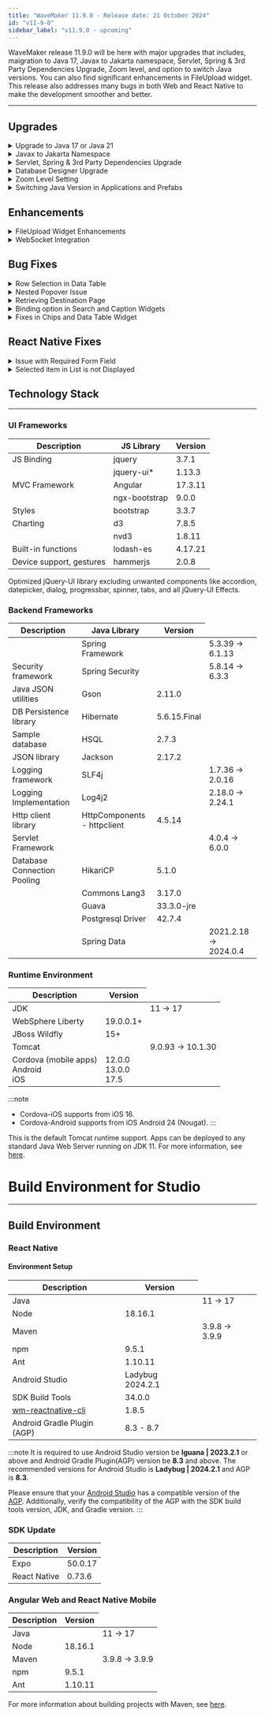 ```yaml
---
title: "WaveMaker 11.9.0 - Release date: 21 October 2024"
id: "v11-9-0"
sidebar_label: "v11.9.0 - upcoming"
---
```



WaveMaker release 11.9.0 will be here with major upgrades that includes, maigration to Java 17, Javax to Jakarta namespace, Servlet, Spring & 3rd Party Dependencies Upgrade, Zoom level, and option to switch Java versions. You can also find significant enhancements in FileUpload widget. This release also addresses many bugs in both Web and React Native to make the development smoother and better.

---

## Upgrades

<details> <summary>Upgrade to Java 17 or Java 21</summary>

With the deprecation of Java 11 Long Term Support (LTS), introducing support for compilation on Java 17 or Java 21 based on requirement. Previously with 11.7.4, applications could run on either Java 17 or Java 21 but could be compiled only on Java 11. This upgrade would allow users to compile the applications on 17 or 21. Refer to Java [Upgrade: 17 or 21](/learn/blog/2024/08/29/java-17-and-21-upgrade/).

</details>

<details> <summary>Javax to Jakarta Namespace</summary>

The transition from the Javax to Jakarta namespace is a major change in the Java ecosystem, affecting not only Java EE servers but also libraries like Spring and Hibernate. This shift requires all libraries in the Javax namespace to be renamed to Jakarta, requiring applications and dependencies to update accordingly.

**Impact on WaveMaker Apps**:

Currently, WaveMaker apps rely on Servlet 4, which uses the Javax namespace. Starting with WaveMaker's 11.9 release, these apps will be upgraded to Servlet 6 (Jakarta EE), making the switch from Javax to Jakarta. This change requires both applications and their dependencies to migrate. To understand more, see [From javax to jakarta namespace](/learn/blog/2024/09/24/javax-to-jakarta/).

</details>

<details> <summary>Servlet, Spring & 3rd Party Dependencies Upgrade</summary>

Along with the Java Servlet upgrade from 4.x to 6.x, we are upgrading our Spring framework from 5.x to 6.1.13 as Spring 5 has reached its end of life. With latest updates, Spring 6 is redesigned to support Jakarta EE. 

Additionally the third party libraries dependent on Javax might break and may need upgrade. To know more details about this upgrade, see [Upgrading to Spring 6](/learn/blog/2024/10/01/spring6-upgrade/).

</details>

<details><summary>Database Designer Upgrade</summary>

While importing a database, user can view the database table details like Primary, Foreign, and Unique identifier key information along with its connections with other database tables, in the **Design** tab. With this release, user can find some major enhancements listed below in the Design section.

- Now the user can select the database table to view the details instead of displaying the complete database structure.

![DB Designer Single Table](/learn/assets/db-designer-single-table.png)

- User can click the **Connector** icon to view all the incoming and outgoing connection details with other database tables.

![DB Designer Table Connector](/learn/assets/db-designer-table-connector.png)

- The database tables in the Design tab are available in read only mode.

- The number of Primary, Foreign, Unique identifier keys, and columns are displayed on top of each table.

![DB Designer Keys Details](/learn/assets/db-designer-keys-details.png)

These enhancements would make database search easy and clear with only the necessary information displayed on the screen.

</details>

<details><summary>Zoom Level Setting</summary>

Currently, Users can choose between two layouts of the canvas to view any application, Fit to screen and Laptop with MDPI Screen.

**Fit to Screen**: This option sets the entire application screen fits within the available display area without requiring any scrolling or resizing. It automatically adjusts the content to match the screen's resolution or aspect ratio for optimal visibility.

**Laptop with MDPI Screen**: This layout displays the application screen at MDPI resolution, which may be higher than user's current screen resolution, providing a more realistic view of the actual app resolution.

With the current feature, it was observed that the screen content were displayed diferently in canvas and preview modes, compromising the What You See Is What You Get (WYSIWYG) principle.

Canvas:

![Zoom Settings Canvas Before](/learn/assets/zoom-setting-canvas-before.png)

Preview:

![Zoom Settings Preview Before](/learn/assets/zoom-setting-preview-before.png)

In this release, Zoom level is introduced that replaces these layout options. User can now set the Zoom level and maintain the same visibility in canvas and preview modes. By default the Zoom level is set to 85%. The maximum zoom-in and zoom-out levels are 120% and 50% respectively. To know more, see [Zoom Level Setting](/learn/blog/2024/10/11/introducing-zoom-level).

Canvas:

![Zoom Settings Canvas After](/learn/assets/zoom-setting-canvas-after.png)

Preview:

![Zoom Settings Preview After](/learn/assets/zoom-setting-preview-after.png)

</details>

<details> <summary>Switching Java Version in Applications and Prefabs</summary>

Introduced a new field named **Java Version** in the Genaral setting screen. User can now switch the Java versions between 17 and 21 based on the requirement. This allows to choose the Java version for the development.

![Switching Java Version](/learn/assets/java-version-switch.png)

</details>

## Enhancements

<details> <summary>FileUpload Widget Enhancements</summary>

Introduced two new events in the FileUpload widget, On Delete and On Before Delete. These events provide greater control over the file deletion process, allowing for customization and confirmation prompts.

- **On Before Delete**: It triggers upon clicking the delete icon. This event allows to provide custom validation or checks before confirming.
- **On Delete**: It triggers when the user confirms the cancelation.

</details>

<details> <summary>WebSocket Integration</summary>

With this release, WebSocket integration has been re-introduced with enhanced UI. To understand how to import and integrate, see [Working with WebSockets](/learn/app-development/services/web-services/working-with-websockets/#importing-a-websocket-service).

</details>

## Bug Fixes

<details><summary>Row Selection in Data Table</summary>

In a Data Table, when Multiselect property or Radio Column property is enabled in Advanced Settings dialog, the rows get selected and the checkbox associated to the row gets selected upon clicking anywhere on the row. Added a new property in the Advanced Settings dialog, **Row Selectable**, to select the rows and check the associated boxes only when the edit option under actions column is clicked.

</details>
<details><summary> Nested Popover Issue </summary>

In case of Popover widget used inside another Popover widget, the outer Popover was getting automatically closed upon clicking anywhere within the inner Popover. This was observed when Auto Close property was selected as **Outside Click**. Fixed the issue where the outer Popover would close only upon clicking anywhere outside.

</details>

<details><summary>Retrieving Destination Page</summary>

Users can now retrieve the destination page value in the currently used page and directly navigate to the desired page. This is achieved by providing the destination page value as parameter to the **OnBeforePageLeave** event in the current page.

</details>

<details><summary>Binding option in Search and Caption Widgets</summary>

Previously, users were unable to customize the values in Datafield and Caption field in Search and Caption widgets respectively. With this fix, users can set the Locale message by binding the value to the fields.

</details>

<details><summary>Fixes in Chips and Data Table Widget</summary>

Added customisation in the Chips widget by allowing the users to add the message in the **Data Complete Message** field. Also added toaster messages in below listed dialogs in the Data Table widget.

- Delete Confirm Dialog
- Edit Confirm Dialog
- Add/Update Confirm Dialog

</details>

## React Native Fixes

<details><summary>Issue with Required Form Field</summary>

In Form widget, the required form field was not highlighted with red border and no validation messages were displayed upon submitting the required fields as empty.

</details>

<details><summary>Selected item in List is not Displayed</summary>

Earlier, users were unable to select any item in the list upon clicking the button. This button was used within the list. This issue was fixed and now the list item is selected upon clicking the button associated to that item.

</details>

## Technology Stack

---

### UI Frameworks

| Description | JS Library | Version |
| --- | --- | --- |
| JS Binding | jquery |  3.7.1 |
|  | jquery-ui* | 1.13.3 |
| MVC Framework | Angular | 17.3.11 |
|  | ngx-bootstrap | 9.0.0 |
| Styles | bootstrap | 3.3.7 |
| Charting | d3 | 7.8.5 |
|  | nvd3 | 1.8.11 |
| Built-in functions | lodash-es | 4.17.21|
| Device support, gestures | hammerjs | 2.0.8 |

Optimized jQuery-UI library excluding unwanted components like accordion, datepicker, dialog, progressbar, spinner, tabs, and all jQuery-UI Effects.

### Backend Frameworks

| Description | Java Library | Version |
| --- | --- | --- |
|  | Spring Framework | <td className="versiontdbgcolor"> 5.3.39 -> 6.1.13 </td> |
| Security framework | Spring Security | <td className="versiontdbgcolor"> 5.8.14 -> 6.3.3 </td>|
| Java JSON utilities | Gson  | 2.11.0 |
| DB Persistence library | Hibernate | 5.6.15.Final |
| Sample database | HSQL | 2.7.3 |
| JSON library | Jackson |  2.17.2  |
| Logging framework | SLF4j | <td className="versiontdbgcolor">  1.7.36 -> 2.0.16 </td> |
| Logging Implementation | Log4j2 | <td className="versiontdbgcolor"> 2.18.0 -> 2.24.1 </td> |
| Http client library  | HttpComponents -  httpclient |  4.5.14 |
| Servlet Framework |  | <td className="versiontdbgcolor"> 4.0.4 -> 6.0.0 </td> |
| Database Connection Pooling | HikariCP | 5.1.0 |
|  | Commons Lang3 | 3.17.0 |
|  | Guava | 33.3.0-jre |
|  | Postgresql Driver  | 42.7.4 |
|  | Spring Data | <td className="versiontdbgcolor"> 2021.2.18 -> 2024.0.4 </td> |

### Runtime Environment

| Description | Version |
| --- | --- |
| JDK | <td className="versiontdbgcolor"> 11 -> 17 </td> |
| WebSphere Liberty | 19.0.0.1+ |
| JBoss Wildfly | 15+ |
| Tomcat | <td className="versiontdbgcolor"> 9.0.93 -> 10.1.30 </td>|
| Cordova (mobile apps) <br/> Android <br/> iOS |12.0.0 <br/> 13.0.0 <br/> 17.5 |

:::note
- Cordova-iOS supports from iOS 16.
- Cordova-Android supports from iOS Android 24 (Nougat).
:::

This is the default Tomcat runtime support. Apps can be deployed to any standard Java Web Server running on JDK 11. For more information, see [here](/learn/app-development/deployment/deployment-web-server).


# Build Environment for Studio
---

## Build Environment

### React Native

#### Environment Setup

|Description|	Version|
|---|---|
|Java | <td className="versiontdbgcolor"> 11 -> 17 </td> |
|Node|18.16.1|
|Maven| <td className="versiontdbgcolor"> 3.9.8 -> 3.9.9  </td> |
|npm | 9.5.1|
|Ant| 1.10.11|
| Android Studio | Ladybug 2024.2.1 |
| SDK Build Tools | 34.0.0|
| [wm-reactnative-cli](https://www.npmjs.com/package/@wavemaker/wm-reactnative-cli) | 1.8.5 |
| Android Gradle Plugin (AGP) | 8.3 - 8.7 |

:::note
It is required to use Android Studio version be **Iguana | 2023.2.1** or above and Android Gradle Plugin(AGP) version be **8.3** and above. The recommended versions for Android Studio is **Ladybug | 2024.2.1** and AGP is **8.3**.

Please ensure that your [Android Studio](https://developer.android.com/studio/releases#android_gradle_plugin_and_android_studio_compatibility) has a compatible version of the [AGP](https://developer.android.com/build/releases/past-releases/agp-8-3-0-release-notes#compatibility). Additionally, verify the compatibility of the AGP with the SDK build tools version, JDK, and Gradle version.
:::

### SDK Update

|Description|	Version|
|---|---|
| Expo | 50.0.17 |
| React Native | 0.73.6 |

### Angular Web and React Native Mobile

|Description|	Version|
|---|---|
|Java | <td className="versiontdbgcolor"> 11 -> 17 </td> |
|Node| 18.16.1|
|Maven|<td className="versiontdbgcolor"> 3.9.8 -> 3.9.9  </td> |
|npm | 9.5.1|
|Ant| 1.10.11|

For more information about building projects with Maven, see [here](/learn/app-development/deployment/building-with-maven).
